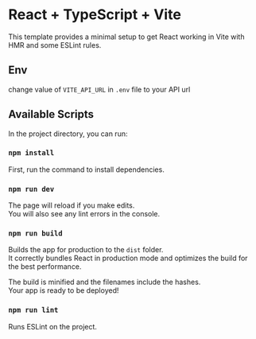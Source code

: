 # React + TypeScript + Vite

This template provides a minimal setup to get React working in Vite with HMR and some ESLint rules.

## Env

change value of `VITE_API_URL` in `.env` file to your API url

## Available Scripts

In the project directory, you can run:

### `npm install`

First, run the command to install dependencies.

### `npm run dev`

The page will reload if you make edits.\
You will also see any lint errors in the console.

### `npm run build`

Builds the app for production to the `dist` folder.\
It correctly bundles React in production mode and optimizes the build for the best performance.

The build is minified and the filenames include the hashes.\
Your app is ready to be deployed!

### `npm run lint`

Runs ESLint on the project.
